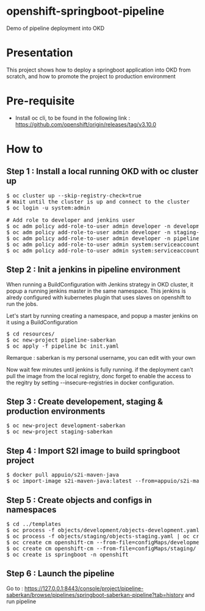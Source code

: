 # openshift-springboot-pipeline
Demo of pipeline deployment into OKD

# Presentation
This project shows how to deploy a springboot application into OKD from scratch, and how to promote the project to production environment

# Pre-requisite
- Install oc cli, to be found in the following link : https://github.com/openshift/origin/releases/tag/v3.10.0

# How to
## Step 1 : Install a local running OKD with oc cluster up
<pre>
$ oc cluster up --skip-registry-check=true
# Wait until the cluster is up and connect to the cluster 
$ oc login -u system:admin

# Add role to developer and jenkins user
$ oc adm policy add-role-to-user admin developer -n development-saberkan
$ oc adm policy add-role-to-user admin developer -n staging-saberkan
$ oc adm policy add-role-to-user admin developer -n pipeline-saberkan
$ oc adm policy add-role-to-user admin system:serviceaccount:pipeline-saberkan:jenkins -n development-saberkan
$ oc adm policy add-role-to-user admin system:serviceaccount:pipeline-saberkan:jenkins -n staging-saberkan
</pre>

## Step 2 : Init a jenkins in pipeline environment
When running a BuildConfiguration with Jenkins strategy in OKD cluster, it popup a running jenkins master in the same namespace. This jenkins is alredy configured with kubernetes plugin that uses slaves on openshift to run the jobs.

Let's start by running creating a namespace, and popup a master jenkins on it using a BuildConfiguration
<pre>
$ cd resources/
$ oc new-project pipeline-saberkan
$ oc apply -f pipeline_bc_init.yaml
</pre>

Remarque : saberkan is my personal username, you can edit with your own

Now wait few minutes until jenkins is fully running. if the deployment can't pull the image from the local registry, donc forget to enable the access to the regitry by setting --insecure-registries in docker configuration.

## Step 3 : Create developement, staging & production environments
<pre>
$ oc new-project development-saberkan
$ oc new-project staging-saberkan
</pre>

## Step 4 : Import S2I image to build springboot project
<pre>
$ docker pull appuio/s2i-maven-java 
$ oc import-image s2i-maven-java:latest --from=appuio/s2i-maven-java --confirm -n openshift
</pre>

## Step 5 : Create objects and configs in namespaces
<pre>
$ cd ../templates
$ oc process -f objects/development/objects-development.yaml | oc create -f - -n development-saberkan
$ oc process -f objects/staging/objects-staging.yaml | oc create -f - -n staging-saberkan
$ oc create cm openshift-cm --from-file=configMaps/development/ -n development-saberkan
$ oc create cm openshift-cm --from-file=configMaps/staging/ -n staging-saberkan
$ oc create is springboot -n openshift
</pre>

## Step 6 : Launch the pipeline
Go to : https://127.0.0.1:8443/console/project/pipeline-saberkan/browse/pipelines/springboot-saberkan-pipeline?tab=history
and run pipeline
